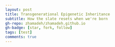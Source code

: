 ```yaml
---
layout: post
title: Transgenerational Epigenetic Inheritance
subtitle: How the slate resets when we're born
gh-repo: zhamadeh/zhamadeh.github.io
gh-badge: [star, fork, follow]
tags: [test]
comments: true
---
```


